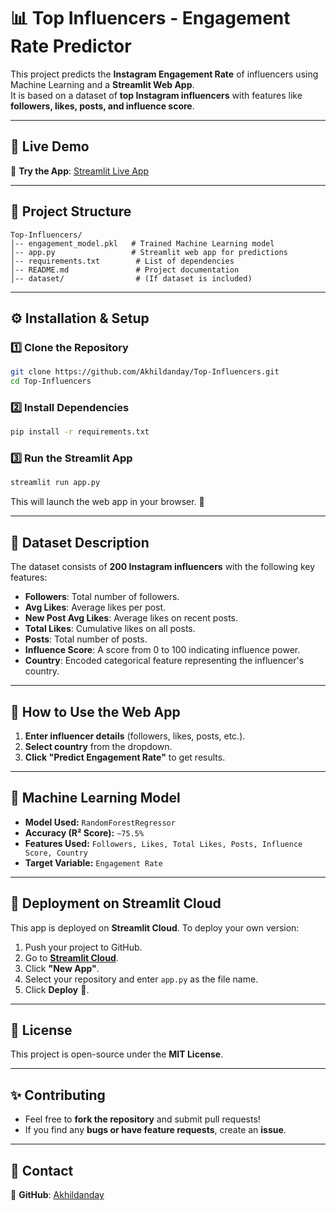 # 📊 Top Influencers - Engagement Rate Predictor  

This project predicts the **Instagram Engagement Rate** of influencers using Machine Learning and a **Streamlit Web App**.  
It is based on a dataset of **top Instagram influencers** with features like **followers, likes, posts, and influence score**.

---

## 🚀 **Live Demo**
🔗 **Try the App**: [Streamlit Live App](https://akhildanday-top-influencers-app-6gbyt9.streamlit.app/)  

---

## 📂 **Project Structure**
```
Top-Influencers/
│-- engagement_model.pkl   # Trained Machine Learning model  
│-- app.py                 # Streamlit web app for predictions  
│-- requirements.txt        # List of dependencies  
│-- README.md               # Project documentation  
│-- dataset/                # (If dataset is included)
```

---

## ⚙️ **Installation & Setup**
### **1️⃣ Clone the Repository**
```bash
git clone https://github.com/Akhildanday/Top-Influencers.git
cd Top-Influencers
```

### **2️⃣ Install Dependencies**
```bash
pip install -r requirements.txt
```

### **3️⃣ Run the Streamlit App**
```bash
streamlit run app.py
```
This will launch the web app in your browser. 🚀  

---

## 📀 **Dataset Description**
The dataset consists of **200 Instagram influencers** with the following key features:
- **Followers**: Total number of followers.
- **Avg Likes**: Average likes per post.
- **New Post Avg Likes**: Average likes on recent posts.
- **Total Likes**: Cumulative likes on all posts.
- **Posts**: Total number of posts.
- **Influence Score**: A score from 0 to 100 indicating influence power.
- **Country**: Encoded categorical feature representing the influencer's country.

---

## 💪 **How to Use the Web App**
1. **Enter influencer details** (followers, likes, posts, etc.).  
2. **Select country** from the dropdown.  
3. **Click "Predict Engagement Rate"** to get results.  

---

## 🔬 **Machine Learning Model**
- **Model Used:** `RandomForestRegressor`  
- **Accuracy (R² Score):** `~75.5%`  
- **Features Used:** `Followers, Likes, Total Likes, Posts, Influence Score, Country`  
- **Target Variable:** `Engagement Rate`  

---

## 📃 **Deployment on Streamlit Cloud**
This app is deployed on **Streamlit Cloud**. To deploy your own version:

1. Push your project to GitHub.
2. Go to **[Streamlit Cloud](https://share.streamlit.io/)**.
3. Click **"New App"**.
4. Select your repository and enter `app.py` as the file name.
5. Click **Deploy** 🚀.

---

## 📜 **License**
This project is open-source under the **MIT License**.

---

## ✨ **Contributing**
- Feel free to **fork the repository** and submit pull requests!  
- If you find any **bugs or have feature requests**, create an **issue**.

---

## 📩 **Contact**
🔗 **GitHub**: [Akhildanday](https://github.com/Akhildanday)  

